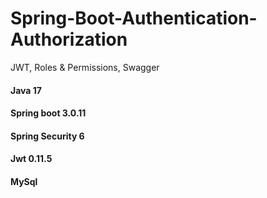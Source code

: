 # Spring-Boot-Authentication-Authorization
JWT, Roles &amp; Permissions, Swagger

<h4>Java 17</h4>
<h4>Spring boot 3.0.11</h4>
<h4>Spring Security 6</h4>
<h4>Jwt 0.11.5</h4>
<h4>MySql</h4>
